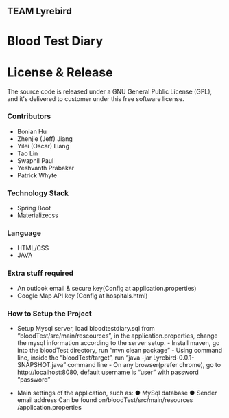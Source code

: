 ## TEAM Lyrebird 
# Blood Test Diary

# License & Release
The source code is released under a GNU General Public License (GPL), and it's delivered to customer under this free software license.


### Contributors
- Bonian Hu 
- Zhenjie (Jeff) Jiang
- Yilei (Oscar) Liang 
- Tao Lin
- Swapnil Paul
- Yeshvanth Prabakar 
- Patrick Whyte


### Technology Stack
- Spring Boot
- Materializecss

### Language
- HTML/CSS
- JAVA

### Extra stuff required
- An outlook email & secure key(Config at application.properties)
- Google Map API key (Config at hospitals.html)
### How to Setup the Project 
 
- Setup Mysql server, load bloodtestdiary.sql from “bloodTest/src/main/rescources”, in the application.properties, change the mysql information according to the server setup. - Install maven, go into the bloodTest directory, run “mvn clean package” - Using command line, inside the “bloodTest/target”, run “java -jar Lyrebird-0.0.1-SNAPSHOT.java” command line - On any browser(prefer chrome), go to ​http://localhost:8080​, default username is “user” with password “password” 
 
- Main settings of the application, such as: ● MySql database  ● Sender email address Can be found on ​/​bloodTest​/​src​/​main​/​resources​/application.properties
